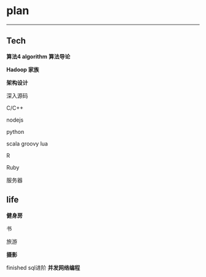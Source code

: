 # plan

---

## Tech

**算法4 algorithm**
**算法导论**

**Hadoop 家族**

**架构设计**

深入源码

C/C++

nodejs

python

scala groovy lua 

R

Ruby

服务器


## life

**健身房**

书

旅游

**摄影**




finished
sql进阶
**并发网络编程**
